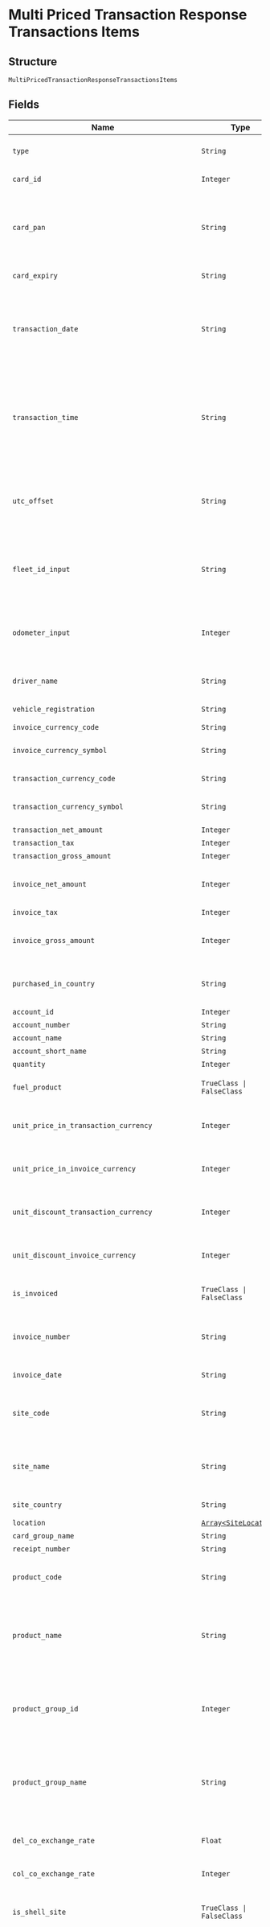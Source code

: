 
# Multi Priced Transaction Response Transactions Items

## Structure

`MultiPricedTransactionResponseTransactionsItems`

## Fields

| Name | Type | Tags | Description |
|  --- | --- | --- | --- |
| `type` | `String` | Optional | TransactionType is the type of transaction.<br>Example: SalesItem /FeeItem |
| `card_id` | `Integer` | Optional | Unique Card Id in GFN<br>Example: 275549 |
| `card_pan` | `String` | Optional | Card PAN<br>Mask PAN if enabled at Microservices configuration (Mask all digits except the Last 6 digits of the PAN)<br>Example: 7002051006629890645 |
| `card_expiry` | `String` | Optional | Card Expiry Date<br>Format: yyyyMMdd |
| `transaction_date` | `String` | Optional | Local Transaction Date of where the transaction took place<br>Format: yyyyMMdd<br><br>Note: For a fee item, this parameter will be populated with fee date. |
| `transaction_time` | `String` | Optional | Local Transaction Time of where the transaction took place<br>Format: HH:mm:ss (24 hours format)<br><br>Note: For a fee item, this parameter will be populated with fee date. |
| `utc_offset` | `String` | Optional | UTC Offset extracted from Sales Date time.<br>Note: This may not be accurate for all TPN transactions<br>Format: +/-HH:mm:ss (24 hours format) |
| `fleet_id_input` | `String` | Optional | Fleet Id Input as entered by the drivers at the time of transaction<br>Example: XYZ1234<br>Note: - The value could be null/blank for fees item. |
| `odometer_input` | `Integer` | Optional | Odometer Input as entered by the drivers at the time of transaction<br>Example: 12345<br>Note: - The value could be null/blank for fees item. |
| `driver_name` | `String` | Optional | Driver Name embossed on the card<br>Example:  ANDREW GILBERRY |
| `vehicle_registration` | `String` | Optional | Vehicle Registration Number embossed on the card |
| `invoice_currency_code` | `String` | Optional | ISO currency code |
| `invoice_currency_symbol` | `String` | Optional | Currency symbol of the Invoice Currency Code<br>Example: £, $ |
| `transaction_currency_code` | `String` | Optional | ISO currency code<br>Example: GBP |
| `transaction_currency_symbol` | `String` | Optional | Currency symbol of the Transaction Currency Code<br>Example: £, $ |
| `transaction_net_amount` | `Integer` | Optional | Net Amount |
| `transaction_tax` | `Integer` | Optional | Tax Amount |
| `transaction_gross_amount` | `Integer` | Optional | Gross Amount |
| `invoice_net_amount` | `Integer` | Optional | Invoiced Net Amount<br>Note: For a fee item, this parameter will be populated with fee InvoiceNetAmount. |
| `invoice_tax` | `Integer` | Optional | Invoiced Tax Amount |
| `invoice_gross_amount` | `Integer` | Optional | Invoice Gross Amount<br>Note: For a fee item, this parameter will be populated with fee InvoiceGrossAmount. |
| `purchased_in_country` | `String` | Optional | Country of Purchase<br>Example: France, Germany<br>Note: - The value could be null/blank for fees item. |
| `account_id` | `Integer` | Optional | Account Id |
| `account_number` | `String` | Optional | Account Number |
| `account_name` | `String` | Optional | Account Name |
| `account_short_name` | `String` | Optional | Account Short Name |
| `quantity` | `Integer` | Optional | Quantity/Volume |
| `fuel_product` | `TrueClass \| FalseClass` | Optional | True if the product on transaction is listed as a fuel product else return false |
| `unit_price_in_transaction_currency` | `Integer` | Optional | Product Unit Price in transaction currency<br>Note: - The value could be null/blank for fees item |
| `unit_price_in_invoice_currency` | `Integer` | Optional | Product Unit Price in invoice currency<br>Note: - The value could be null/blank for fees item |
| `unit_discount_transaction_currency` | `Integer` | Optional | Unit Discount in transaction currency<br>Note: - The value could be null/blank for fees item |
| `unit_discount_invoice_currency` | `Integer` | Optional | Unit Discount in invoice currency<br>Note: - The value could be null/blank for fees item. |
| `is_invoiced` | `TrueClass \| FalseClass` | Optional | True when the transaction is already invoice, else return False |
| `invoice_number` | `String` | Optional | Invoice Number if invoiced<br>Example:<br>S04500493<br>S04478304<br>S04490319 |
| `invoice_date` | `String` | Optional | Invoice Date<br>Format: yyyyMMdd HH:mm:ss |
| `site_code` | `String` | Optional | Site Code<br>Example:<br>050001 -	CHARNOCK RICHARD NTHBOUND MWSA 0755 |
| `site_name` | `String` | Optional | Site Name<br>Example:<br>050001 -	CHARNOCK RICHARD NTHBOUND MWSA 0755 |
| `site_country` | `String` | Optional | Site Country<br>Example: France, Germany |
| `location` | [`Array<SiteLocation>`](../../doc/models/site-location.md) | Optional | - |
| `card_group_name` | `String` | Optional | Card Group Name |
| `receipt_number` | `String` | Optional | ReceiptNumber |
| `product_code` | `String` | Optional | Product Code<br>10	TMF Charges<br>11	Tunnel/Bridges<br>12	Motorway toll |
| `product_name` | `String` | Optional | Product Name<br>Example:<br><br>Unleaded - High octane<br>Unleaded - Medium octane<br>Unleaded - Low octane<br>Unleaded Environmental |
| `product_group_id` | `Integer` | Optional | Product Group Id<br>Example:<br>1	Parent Product Group<br>2	All Fuels<br>3	Motor gasoline<br>4	2 stroke<br>5	Autogas |
| `product_group_name` | `String` | Optional | Product Group Name<br>Example:<br>1	Parent Product Group<br>2	All Fuels<br>3	Motor gasoline<br>4	2 stroke<br>5	Autogas |
| `del_co_exchange_rate` | `Float` | Optional | DelCo Exchange Rate (Site exchange rate)<br>Note: - The value could be null/blank for fees item. |
| `col_co_exchange_rate` | `Integer` | Optional | ColCo Exchange Rate (Customer exchange rate) |
| `is_shell_site` | `TrueClass \| FalseClass` | Optional | True when transaction occurred at a Shell site else return False<br>Note: - The value could be null/blank for fees item. |
| `network` | `String` | Optional | Network  (Shell PH, ESSO, etc.,)<br>100013	STEINDORFER<br>100015	S.A. BELGIAN SHELL N.V.<br>100016	ESSO BE<br>Note: - The value could be null/blank for fees item. |
| `site_group_id` | `Integer` | Optional | Site Group Id<br>Example: 202<br>Note: - The value could be null/blank for fees item. |
| `site_group_name` | `String` | Optional | Site GroupName<br>Example: CZ 9100 ECONOMY NETWORK<br>Note: - The value could be null/blank for fees item. |
| `posting_date` | `String` | Optional | Transaction Posting Date<br>Format: yyyyMMdd HHmmss |
| `issuer_code` | `String` | Optional | First digits of the Card PAN<br>7002 = Fleet |
| `purchased_in_country_code` | `String` | Optional | ISO code of the country where the transaction took place<br>Example: “NL”<br>Note: - The value could be null/blank for fees item. |
| `customer_country_code` | `String` | Optional | ISO code of the Customer Country<br>Example: NL |
| `customer_country` | `String` | Optional | Name of the Customer Country<br>Example: Netherlands |
| `release_code` | `String` | Optional | Release code, 7th Digit of the Card PAN<br>Example: 8 for 7021882 |
| `card_group_id` | `String` | Optional | Card group ID |
| `card_sequence_number` | `String` | Optional | 3 digits, Card sequence number and Check digit (Digit 16,17 and 18 on the card pan) |
| `check_digit` | `String` | Optional | Check digit, Last number of the card pan |
| `fleet_id_description` | `String` | Optional | FleetId/CRN description in Card Platform configured at the account level |
| `vat_rate` | `Float` | Optional | VAT Percentage<br>0.20 for 20%<br>Note: This parameter will be populated in the response for both SalesItem and FeeItem |
| `vat_category` | `String` | Optional | VAT Category Id-Description<br>1-Zero Rated |
| `vat_country` | `String` | Optional | VAT Country<br>Example: Netherlands |
| `effective_discount_in_trx_currency` | `Float` | Optional | Effective Discount (excluding VAT, in transaction currency) 4 digits<br>Example: 0.0000 |
| `transaction_type` | `String` | Optional | Transaction Type<br>Example: Purchase when Card is Present else Blank<br>Note: - The value could be null/blank for fees item. |
| `pin_indicator` | `String` | Optional | Pin Indicator (Indicates whether PIN used or not used at the time of transaction)<br>Example: “PIN Used'” or “No PIN” or “Unknown”<br>Note: - The value could be null/blank for fees item |
| `vat_applicable` | `String` | Optional | Is VAT Applicable for this transaction<br>Example: “Y” or “N” |
| `net_invoice_indicator` | `String` | Optional | Net Invoice Indicator, Will the customer receive an invoice without VAT?<br>Example: “Y” or “N”<br>Note: - The value could be null/blank for fees item. |
| `customer_currency_code` | `String` | Optional | Customer currency code<br>Example: GBP |
| `customer_currency_symbol` | `String` | Optional | Customer currency Symbol |
| `effective_unit_discount_in_customer_currency` | `Integer` | Optional | Effective Unit Discount (excluding VAT in Customer currency)<br>Note: - The value could be null/blank for fees item. |
| `effective_discount_in_customer_currency` | `Integer` | Optional | Effective Discount (excluding VAT in Customer currency)<br>Note: - The value could be null/blank for fees item. |
| `va_ton_net_amount_in_customer_currency` | `Integer` | Optional | VAT on Net Amount (in Customer currency) |
| `discount_type` | `String` | Optional | Discount Type<br>Example: 1-None<br>2-Pence per unit |
| `transaction_status` | `String` | Optional | Transaction status "U" or "I"<br>“U” stands for Uninvoiced<br>“I” stands for Invoiced |
| `sales_item_id` | `Integer` | Optional | Unique Sales Item Identifier<br>Example: 18315958002<br>Note: For a fee item, this parameter will be populated with SalesItemId. |
| `payer_group` | `String` | Optional | Payer Group applicable for the Large Customer NL+8 digit code |
| `payer_group_name` | `String` | Optional | Payer Group Name |
| `refund_flag` | `String` | Optional | Refund Flag “N” for Not Refunded and “Y” for Refunded.<br>Note: - The value could be null/blank for fees item. |
| `original_sales_item_id` | `String` | Optional | Shows Sales Item Id of the original item that was refunded |
| `delco_name` | `String` | Optional | Delco Name<br>Example: SHELL NEDERLAND VERKOOPMAATSCHAPPIJ BV |
| `delco_code` | `String` | Optional | Delco Code<br>014, 018, etc., |
| `payer_number` | `String` | Optional | Payer number (Country code+8 digits)<br>Example: NL10042616 |
| `payer_name` | `String` | Optional | Payer name<br>Example: V.M. LE COMTE |
| `card_expiry_period` | `String` | Optional | Year/Month of the Card Expiry captured on the transaction<br>Example: 1901 |
| `authorisation_code` | `String` | Optional | Authorisation code of the transaction<br>Example: 011256<br>Note: - The value could be null/blank for fees item. |
| `transaction_id` | `String` | Optional | Unique id of the transaction that may include one or more salesitems<br>Example: io9KVXk1UkW57XWKyeaHHg<br>Note: - The value could be null/blank for fees item. |
| `transaction_line` | `String` | Optional | Transaction line item number<br>Example: 1<br>Note: - The value could be null/blank for fees item. |
| `allow_clearing` | `String` | Optional | Is the Sales Item allowed for clearing? i.e. not written off<br>Example: “Y” or “N”<br>Note: - The value could be null/blank for fees item. |
| `crm_number` | `String` | Optional | CRM Case number if the sales item is in dispute.<br>Note: - The value could be null/blank for fees item. |
| `dispute_status` | `String` | Optional | Sales Item Dispute Status if disputed<br>0	No Dispute<br>1	In Dispute<br>2	Re-Instated<br>3	Adjusted<br>4	Written Off by Colco<br>5	Written Off by Delco<br>6	Charged Back to Site |
| `rebate_rate` | `Float` | Optional | Unit discount in customer currency.<br>Example: 28.279000 |
| `del_co_to_col_co_exchange_rate` | `Integer` | Optional | Exchange rate from transaction currency to customer currency.<br>Example: 1 |
| `net_euro_amount` | `Float` | Optional | Net euro amount.<br>Example: 37.93<br>Note: - The value could be null/blank for fees item. |
| `euro_rebate_amount` | `Integer` | Optional | Euro rebate amount.<br>Example: 0<br>Note: - The value could be null/blank for fees item. |
| `euro_vat_amount` | `Float` | Optional | Euro VAT amount.<br>Example: 7.96<br>Note: - The value could be null/blank for fees item. |
| `parent_customer_number` | `String` | Optional | Parent customer number |
| `parent_customer_name` | `String` | Optional | Parent customer name. |
| `parent_customer_id` | `Integer` | Optional | Parent customer id. |
| `incoming_site_number` | `String` | Optional | Incoming Site Number<br>Example: 100021<br>Note: - The value could be null/blank for fees item. |
| `incoming_site_description` | `String` | Optional | Incoming Site Description<br>Example: HN3 INTI_02-82.02<br>Note: - The value could be null/blank for fees item. |
| `incoming_currency_code` | `String` | Optional | Incoming Currency Code<br>Example: GBP<br>Note: - The value could be null/blank for fees item. |
| `incoming_product_code` | `String` | Optional | Incoming Product Code<br>Example: 30 |
| `credit_debit_code` | `String` | Optional | Credit Debit Code<br>Example: “D” or “C”<br>The value could be null/blank for fees item. |
| `correction_flag` | `String` | Optional | Correction Flag<br>Example: “Y” or “N”<br>Note: - The value could be null/blank for fees item. |
| `additional_1` | `String` | Optional | Additional details |
| `additional_2` | `String` | Optional | Additional details |
| `additional_3` | `String` | Optional | Additional details |
| `additional_4` | `String` | Optional | Additional details |
| `rebateon_net_amount_in_customer_currency` | `Float` | Optional | Rebate on Net Amount in Customer Currency<br>Example: -0.735000000000<br>Note: - The value could be null/blank for fees item. |
| `rebateon_net_amount_in_transaction_currency` | `Float` | Optional | Rebate on Net Amount in Transaction Currency<br>Example: -0.735000000000<br>Note: - The value could be null/blank for fees item. |
| `network_code` | `String` | Optional | Network Code<br>Example: AVEE PTUAZONW CUBFAO COSFS<br>Note: - The value could be null/blank for fees item. |
| `trn_identifier` | `String` | Optional | Transaction Identifier |
| `card_type` | `String` | Optional | Card Type |
| `delco_list_price_unit_net` | `Float` | Optional | Delco List Price Unit Net<br>Example: 30.500000<br>Note: - The value could be null/blank for fees item |
| `delco_retail_price_unit_net` | `Float` | Optional | Retail Net Price (or pump net price) per Unit in transaction currency<br>Example: 1.921000<br>Note: - The value could be null/blank for fees item |
| `delco_retail_price_unit_gross` | `Float` | Optional | Retail gross price (or pump gross price) per unit in transaction currency<br>Note: - The value could be null/blank for fees item |
| `delco_retail_value_total_net` | `Float` | Optional | Retail net price (or net pump price) in transaction currency<br>Note: - The value could be null/blank for fees item |
| `delco_retail_value_total_gross` | `Float` | Optional | Retail gross price (or gross pump price) in transaction currency<br>Note: - The value could be null/blank for fees item |
| `customer_retail_price_unit_gross` | `Float` | Optional | Retail gross price (or pump gross price) per unit in customer currency<br>Note: - The value could be null/blank for fees item |
| `customer_retail_value_total_gross` | `Float` | Optional | Retail gross price (or gross pump price) in customer currency<br>Note: - The value could be null/blank for fees item |
| `customer_retail_value_total_net` | `Float` | Optional | Retail net price (or net pump price) in customer currency<br>Note: - The value could be null/blank for fees item |
| `transaction_type_description` | `String` | Optional | Transaction Type Description<br>Note: - The value could be null/blank for fees item |

## Example (as JSON)

```json
{
  "Type": "Type8",
  "CardId": 146,
  "CardPAN": "CardPAN2",
  "CardExpiry": "CardExpiry6",
  "TransactionDate": "TransactionDate6"
}
```

